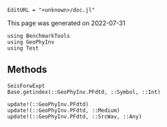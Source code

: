 ```@meta
EditURL = "<unknown>/doc.jl"
```

This page was generated on 2022-07-31

````@example doc
using BenchmarkTools
using GeoPhyInv
using Test
````

## Methods

```@docs
SeisForwExpt
Base.getindex(::GeoPhyInv.PFdtd, ::Symbol, ::Int)
```

```@docs
update!(::GeoPhyInv.PFdtd)
update!(::GeoPhyInv.PFdtd, ::Medium)
update!(::GeoPhyInv.PFdtd, ::SrcWav, ::Any)
```

